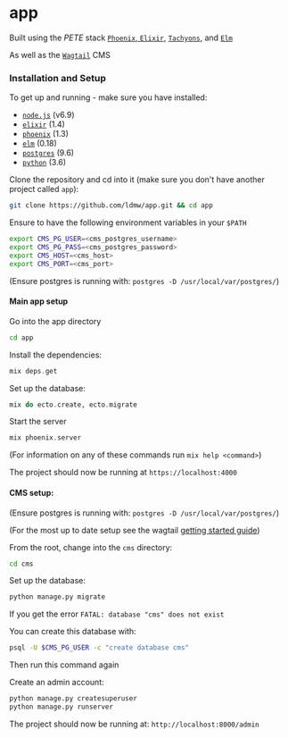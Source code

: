 # app

Built using the _PETE_ stack [`Phoenix`, `Elixir`](http://www.phoenixframework.org/), [`Tachyons`](http://tachyons.io/), and [`Elm`](http://elm-lang.org/)

As well as the [`Wagtail`](https://wagtail.io/) CMS

### Installation and Setup

To get up and running - make sure you have installed:

+ [`node.js`](https://nodejs.org/en/download/) (v6.9)
+ [`elixir`](http://elixir-lang.org/install.html) (1.4)
+ [`phoenix`](http://www.phoenixframework.org/docs/installation) (1.3)
+ [`elm`](https://guide.elm-lang.org/install.html) (0.18)
+ [`postgres`](https://www.postgresql.org/download/) (9.6)
+ [`python`](https://www.python.org/) (3.6)

Clone the repository and cd into it (make sure you don't have another project called `app`):

```bash
git clone https://github.com/ldmw/app.git && cd app
```

Ensure to have the following environment variables in your `$PATH`

```bash
export CMS_PG_USER=<cms_postgres_username>
export CMS_PG_PASS=<cms_postgres_password>
export CMS_HOST=<cms_host>
export CMS_PORT=<cms_port>
```

(Ensure postgres is running with: `postgres -D /usr/local/var/postgres/`)

#### Main app setup

Go into the app directory

```bash
cd app
```

Install the dependencies:

```elixir
mix deps.get
```

Set up the database:

```elixir
mix do ecto.create, ecto.migrate
```

Start the server

```elixir
mix phoenix.server
```

(For information on any of these commands run `mix help <command>`)

The project should now be running at `https://localhost:4000`

#### CMS setup:

(Ensure postgres is running with: `postgres -D /usr/local/var/postgres/`)

(For the most up to date setup see the wagtail [getting started guide](https://wagtail.io/developers/))

From the root, change into the `cms` directory:

```bash
cd cms
```

Set up the database:

```bash
python manage.py migrate
```

If you get the error `FATAL: database "cms" does not exist`

You can create this database with:

```bash
psql -U $CMS_PG_USER -c "create database cms"
```

Then run this command again

Create an admin account:

```bash
python manage.py createsuperuser
python manage.py runserver
```

The project should now be running at: `http://localhost:8000/admin`

